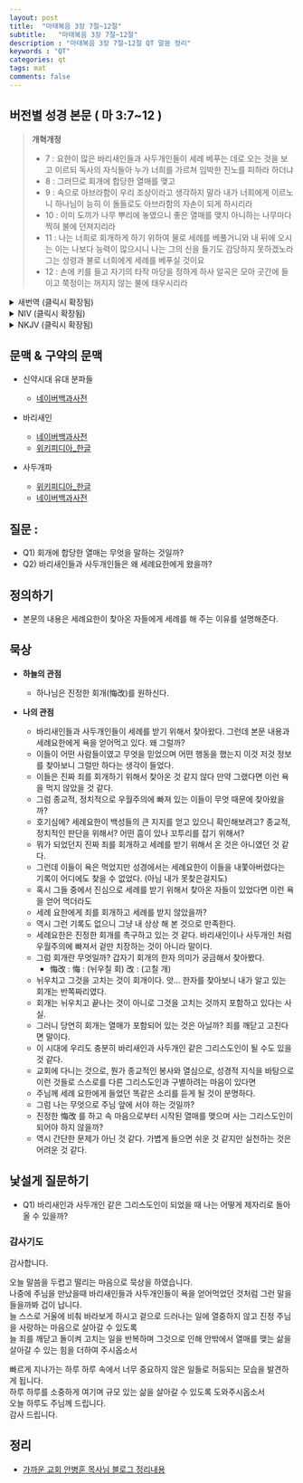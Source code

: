 ```yaml
---
layout: post
title:  "마태복음 3장 7절~12절"
subtitle:   "마태복음 3장 7절~12절"
description : "마태복음 3장 7절~12절 QT 말씀 정리"
keywords : "QT"
categories: qt
tags: mat
comments: false
---
```


## 버전별 성경 본문 ( 마 3:7~12 )

> **개혁개정**
>* 7 : 요한이 많은 바리새인들과 사두개인들이 세례 베푸는 데로 오는 것을 보고 이르되 독사의 자식들아 누가 너희를 가르쳐 임박한 진노를 피하라 하더냐
>* 8 : 그러므로 회개에 합당한 열매를 맺고
>* 9 : 속으로 아브라함이 우리 조상이라고 생각하지 말라 내가 너희에게 이르노니 하나님이 능히 이 돌들로도 아브라함의 자손이 되게 하시리라
>* 10 : 이미 도끼가 나무 뿌리에 놓였으니 좋은 열매를 맺지 아니하는 나무마다 찍혀 불에 던져지리라
>* 11 : 나는 너희로 회개하게 하기 위하여 물로 세례를 베풀거니와 내 뒤에 오시는 이는 나보다 능력이 많으시니 나는 그의 신을 들기도 감당하지 못하겠노라 그는 성령과 불로 너희에게 세례를 베푸실 것이요
>* 12 : 손에 키를 들고 자기의 타작 마당을 정하게 하사 알곡은 모아 곳간에 들이고 쭉정이는 꺼지지 않는 불에 태우시리라

<details>

<summary> 새번역 (클릭시 확장됨)</summary>
<div markdown="1">

>* 7 : 요한은 많은 바리새파 사람과 사두개파 사람들이 세례를 받으러 오는 것을 보고, 그들에게 말하였다. "독사의 자식들아, 누가 너희에게 닥쳐올 징벌을 피하라고 일러주더냐?
>* 8 : 회개에 알맞은 열매를 맺어라.
>* 9 : 그리고 너희는 속으로 주제넘게 '아브라함이 우리 조상이다' 하고 말할 생각을 하지 말아라. 내가 너희에게 말한다. 하나님께서는 이 돌들로도 아브라함의 자손을 만드실 수 있다.
>* 10 : 도끼를 이미 나무 뿌리에 갖다 놓았으니, 좋은 열매를 맺지 않는 나무는 다 찍어서, 불 속에 던지실 것이다.
>* 11 : 나는 너희를 회개시키려고 물로 세례를 준다. 내 뒤에 오시는 분은 나보다 더 능력이 있는 분이시다. 나는 그의 신을 들고 다닐 자격조차 없다. 그는 너희에게 성령과 불로 세례를 주실 것이다.
>* 12 : 그는 손에 키를 들고 있으니, 타작 마당을 깨끗이 하여, 알곡은 곳간에 모아들이고, 쭉정이는 꺼지지 않는 불에 태우실 것이다."
</div>
</details>

<details>
<summary> NIV (클릭시 확장됨)</summary>
<div markdown="1">

>* 7 : But when he saw many of the Pharisees and Sadducees coming to where he was baptizing, he said to them: “You brood of vipers! Who warned you to flee from the coming wrath?
>* 8 : Produce fruit in keeping with repentance.
>* 9 : And do not think you can say to yourselves, ‘We have Abraham as our father.’ I tell you that out of these stones God can raise up children for Abraham.
>* 10 : The ax is already at the root of the trees, and every tree that does not produce good fruit will be cut down and thrown into the fire.
>* 11 : “I baptize you with water for repentance. But after me comes one who is more powerful than I, whose sandals I am not worthy to carry. He will baptize you with the Holy Spirit and fire.
>* 12 : His winnowing fork is in his hand, and he will clear his threshing floor, gathering his wheat into the barn and burning up the chaff with unquenchable fire.”
</div>
</details>

<details>
<summary> NKJV (클릭시 확장됨)</summary>
<div markdown="1">

>* 7 : But when he saw many of the Pharisees and Sadducees coming to his baptism, he said to them, “Brood of vipers! Who warned you to flee from the wrath to come?
>* 8 : Therefore bear fruits worthy of repentance,
>* 9 : and do not think to say to yourselves, ‘We have Abraham as our father.’ For I say to you that God is able to raise up children to Abraham from these stones.
>* 10 : And even now the ax is laid to the root of the trees. Therefore every tree which does not bear good fruit is cut down and thrown into the fire.
>* 11 : I indeed baptize you with water unto repentance, but He who is coming after me is mightier than I, whose sandals I am not worthy to carry. He will baptize you with the Holy Spirit and fire.
>* 12 : His winnowing fan is in His hand, and He will thoroughly clean out His threshing floor, and gather His wheat into the barn; but He will burn up the chaff with unquenchable fire.”
</div>
</details>

## 문맥 & 구약의 문맥 

* 신약시대 유대 분파들
    - [네이버백과사전](https://terms.naver.com/entry.nhn?docId=2397759&cid=50762&categoryId=51387)

* 바리새인 
    - [네이버백과사전](https://terms.naver.com/entry.nhn?docId=1023431&cid=50762&categoryId=50770) 
    - [위키피디아_한글](https://ko.wikipedia.org/wiki/%EB%B0%94%EB%A6%AC%EC%83%88%ED%8C%8C) 

* 사두개파
    - [위키피디아_한글](https://ko.wikipedia.org/wiki/%EC%82%AC%EB%91%90%EA%B0%9C%ED%8C%8C) 
    - [네이버백과사전](https://terms.naver.com/entry.nhn?docId=2375589&cid=50762&categoryId=51365)

## 질문 :

* Q1) 회개에 합당한 열매는 무엇을 말하는 것일까?
* Q2) 바리새인들과 사두개인들은 왜 세례요한에게 왔을까?

## 정의하기

* 본문의 내용은 세례요한이 찾아온 자들에게 세례를 해 주는 이유를 설명해준다.

## 묵상

* **하늘의 관점**  
    - 하나님은 진정한 회개(悔改)를 원하신다. 
  
* **나의 관점**
    - 바리새인들과 사두개인들이 세례를 받기 위해서 찾아왔다. 그런데 본문 내용과 세례요한에게 욕을 얻어먹고 있다. 왜 그럴까?
    - 이들이 어떤 사람들이였고 무엇을 믿었으며 어떤 행동을 했는지 이것 저것 정보를 찾아보니 그럴만 하다는 생각이 들었다.
    - 이들은 진짜 죄를 회개하기 위해서 찾아온 것 같지 않다 만약 그랬다면 이런 욕을 먹지 않았을 것 같다. 
    - 그럼 종교적, 정치적으로 우월주의에 빠져 있는 이들이 무엇 때문에 찾아왔을까?
    - 호기심에? 세례요한이 백성들의 큰 지지를 얻고 있으니 확인해보려고? 종교적, 정치적인 판단을 위해서? 어떤 흠이 있나 꼬투리를 잡기 위해서?
    - 뭐가 되었던지 진짜 죄를 회개하고 세례를 받기 위해서 온 것은 아니였던 것 같다. 
    - 그런데 이들이 욕은 먹었지만 성경에서는 세례요한이 이들을 내쫓아버렸다는 기록이 어디에도 찾을 수 없었다. (아님 내가 못찾은걸지도)
    - 혹시 그들 중에서 진심으로 세례를 받기 위해서 찾아온 자들이 있었다면 이런 욕을 얻어 먹더라도 
    - 세례 요한에게 죄를 회개하고 세례를 받지 않았을까?
    - 역시 그런 기록도 없으니 그냥 내 상상 해 본 것으로 만족한다.
    - 세례요한은 진정한 회개를 촉구하고 있는 것 같다. 바리새인이나 사두개인 처럼 우월주의에 빠져서 겉만 치장하는 것이 아니라 말이다.
    - 그럼 회개란 무엇일까? 갑자기 회개의 한자 의미가 궁금해서 찾아봤다.
        * 悔改 : 悔 : (뉘우칠 회) 改 : (고칠 개)
    - 뉘우치고 그것을 고치는 것이 회개이다. 앗... 한자를 찾아보니 내가 알고 있는 회개는 반쪽짜리였다.
    - 회개는 뉘우치고 끝나는 것이 아니로 그것을 고치는 것까지 포함하고 있다는 사실.
    - 그러니 당연히 회개는 열매가 포함되어 있는 것은 아닐까? 죄를 깨닫고 고친다면 말이다. 
    - 이 시대에 우리도 충분히 바리새인과 사두개인 같은 그리스도인이 될 수도 있을 것 같다. 
    - 교회에 다니는 것으로, 뭔가 종교적인 봉사와 열심으로, 성경적 지식을 바탕으로 이런 것들로 스스로를 다른 그리스도인과 구별하려는 마음이 있다면 
    - 주님께 세례 요한에게 들었던 똑같은 소리를 듣게 될 것이 분명하다.
    - 그럼 나는 무엇으로 주님 앞에 서야 하는 것일까?
    - 진정한 悔改 를 하고 속 마음으로부터 시작된 열매를 맺으며 사는 그리스도인이 되어야 하지 않을까?
    - 역시 간단한 문제가 아닌 것 같다. 가볍게 들으면 쉬운 것 같지만 실천하는 것은 어려운 것 같다.

## 낯설게 질문하기

* Q1) 바리새인과 사두개인 같은 그리스도인이 되었을 때 나는 어떻게 제자리로 돌아올 수 있을까?

### 감사기도

감사합니다.  

오늘 말씀을 두렵고 떨리는 마음으로 묵상을 하였습니다.  
나중에 주님을 만났을때 바리새인들과 사두개인들이 욕을 얻어먹었던 것처럼 그런 말을 들을까봐 겁이 납니다.  
늘 스스로 거울에 비춰 바라보게 하시고 겉으로 드러나는 일에 열중하지 않고 진정 주님을 사랑하는 마음으로 살아갈 수 있도록  
늘 죄를 깨닫고 돌이켜 고치는 일을 반복하며 그것으로 인해 안밖에서 열매를 맺는 삶을 살아갈 수 있는 힘을 더하여 주시옵소서   

빠르게 지나가는 하루 하루 속에서 너무 중요하지 않은 일들로 허둥되는 모습을 발견하게 됩니다.  
하루 하루를 소중하게 여기며 규모 있는 삶을 살아갈 수 있도록 도와주시옵소서  
오늘 하루도 주님께 드립니다.  
감사 드립니다.  

## 정리
* [가까운 교회 안병훈 목사님 블로그 정리내용](https://blog.naver.com/tolerance2018)


